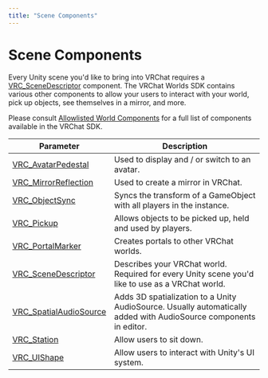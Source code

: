 ```yaml
---
title: "Scene Components"
---
```


# Scene Components

Every Unity scene you'd like to bring into VRChat requires a [VRC_SceneDescriptor](/creators.vrchat.com/worlds/components/vrc_scenedescriptor) component. The VRChat Worlds SDK contains various other components to allow your users to interact with your world, pick up objects, see themselves in a mirror, and more.

Please consult [Allowlisted World Components](/creators.vrchat.com/worlds/whitelisted-world-components) for a full list of components available in the VRChat SDK.

| Parameter                                                                               | Description                                                                                                       |
| --------------------------------------------------------------------------------------- | ----------------------------------------------------------------------------------------------------------------- |
| [VRC_AvatarPedestal](/creators.vrchat.com/worlds/components/vrc_avatarpedestal)         | Used to display and / or switch to an avatar.                                                                     |
| [VRC_MirrorReflection](/creators.vrchat.com/worlds/components/vrc_mirrorreflection)     | Used to create a mirror in VRChat.                                                                                |
| [VRC_ObjectSync](/creators.vrchat.com/worlds/components/vrc_objectsync)                 | Syncs the transform of a GameObject with all players in the instance.                                             |
| [VRC_Pickup](/creators.vrchat.com/worlds/components/vrc_pickup)                         | Allows objects to be picked up, held and used by players.                                                         |
| [VRC_PortalMarker](/creators.vrchat.com/worlds/components/vrc_portalmarker)             | Creates portals to other VRChat worlds.                                                                           |
| [VRC_SceneDescriptor](/creators.vrchat.com/worlds/components/vrc_scenedescriptor)       | Describes your VRChat world. Required for every Unity scene you'd like to use as a VRChat world.                  |
| [VRC_SpatialAudioSource](/creators.vrchat.com/worlds/components/vrc_spatialaudiosource) | Adds 3D spatialization to a Unity AudioSource. Usually automatically added with AudioSource components in editor. |
| [VRC_Station](/creators.vrchat.com/worlds/components/vrc_station)                       | Allow users to sit down.                                                                                          |
| [VRC_UIShape](/creators.vrchat.com/worlds/components/vrc_uishape)                       | Allow users to interact with Unity's UI system.                                                                   |
